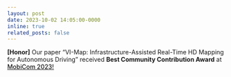 ```yaml
---
layout: post
date: 2023-10-02 14:05:00-0000
inline: true
related_posts: false
---
```


<strong>[Honor]</strong> Our paper “VI-Map: Infrastructure-Assisted Real-Time HD Mapping for Autonomous Driving” received <strong>Best Community Contribution Award</strong> at <a href="https://www.sigmobile.org/mobicom/2023/program.html" style="font-weight: 500;">MobiCom 2023!</a>
